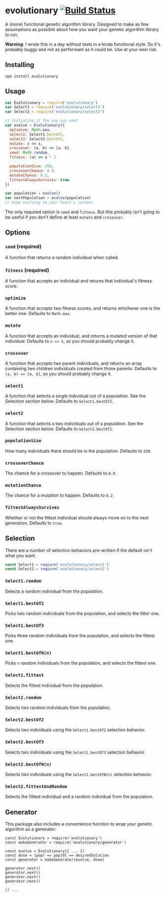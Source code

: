 # evolutionary [![Build Status](https://travis-ci.org/rahatarmanahmed/evolutionary.svg?branch=master)](https://travis-ci.org/rahatarmanahmed/evolutionary)

A (more) functional genetic algorithm library. Designed to make as few assumptions as possible about how you want your genetic algorithm library to run.

**Warning**: I wrote this in a day without tests in a kinda functional style. So it's probably buggy and not as performant as it could be. Use at your own risk.

## Installing
`npm install evolutionary`

## Usage
```js
var Evolutionary = require('evolutionary')
var Select1 = require('evolutionary/select1')
var Select2 = require('evolutionary/select2')

// Initialize it the way you want
var evolve = Evolutionary({
  optimize: Math.max,
  select1: Select1.bestOf2,
  select2: Select2.bestOf2,
  mutate: x => x,
  crossover: (a, b) => [a, b],
  seed: Math.random,
  fitness: (a) => a * 2

  populationSize: 250,
  crossoverChance: 0.9,
  mutateChance: 0.2,
  fittestAlwaysSurvives: true
})

var population = evolve()
var nextPopulation = evolve(population)
// keep evolving to your heart's content
```

The only required option is `seed` and `fitness`. But this probably isn't going to be useful if you don't define at least `mutate` and `crossover`.

## Options

### `seed` (required)

A function that returns a random individual when called.

### `fitness` (required)

A function that accepts an individual and returns that individual's fitness score.

### `optimize`

A function that accepts two fitness scores, and returns whichever one is the better one. Defaults to `Math.max`.

### `mutate`

A function that accepts an individual, and returns a mutated version of that individual. Defaults to `x => x`, so you should probably change it.

### `crossover`

A function that accepts two parent individuals, and returns an array containing two children individuals created from those parents. Defaults to `(a, b) => [a, b]`, so you should probably change it.

### `select1`

A function that selects a single individual out of a population. See the Selection section below. Defaults to `Select1.bestOf2`.

### `select2`

A function that selects a two individuals out of a population. See the Selection section below. Defaults to `Select2.bestOf2`.

### `populationSize`

How many individuals there should be in the population. Defaults to `250`.

### `crossoverChance`

The chance for a crossover to happen. Defaults to `0.9`.

### `mutationChance`

The chance for a mutation to happen. Defaults to `0.2`.

### `fittestAlwaysSurvives`

Whether or not the fittest individual should always move on to the next generation. Defaults to `true`.

## Selection

There are a number of selection behaviors pre-written if the default isn't what you want.

```js
const Select1 = reqiure('evolutionary/select1')
const Select2 = reqiure('evolutionary/select2')
```

### `Select1.random`

Selects a random individual from the population.

### `Select1.bestOf2`

Picks two random individuals from the population, and selects the fitter one.

### `Select1.bestOf3`

Picks three random individuals from the population, and selects the fittest one.

### `Select1.bestOfN(n)`

Picks `n` random individuals from the population, and selects the fittest one.

### `Select1.fittest`

Selects the fittest individual from the population.

### `Select2.random`

Selects two random individuals from the population.

### `Select2.bestOf2`

Selects two individuals using the `Select1.bestOf2` selection behavior.

### `Select2.bestOf3`

Selects two individuals using the `Select1.bestOf3` selection behavior.

### `Select2.bestOfN(n)`

Selects two individuals using the `Select1.bestOfN(n)` selection behavior.

### `Select2.fittestAndRandom`

Selects the fittest individual and a random individual from the population.

## Generator

This package also includes a convenience function to wrap your genetic algorithm as a generator:

```
const Evolutionary = require('evolutionary')
const makeGenerator = require('evolutionary/generator')

const evolve = Evolutionary({ ... })
const done = (pop) => pop[0] == desiredSolution
const generator = makeGenerator(evolve, done)

generator.next()
generator.next()
generator.next()
generator.next()

// ...

```
